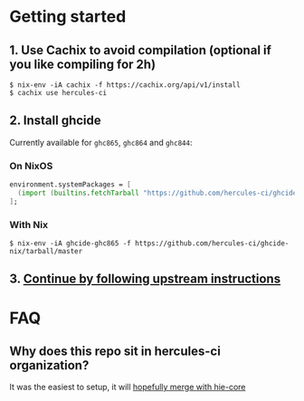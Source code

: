# Getting started

## 1. Use Cachix to avoid compilation (optional if you like compiling for 2h)

    $ nix-env -iA cachix -f https://cachix.org/api/v1/install
    $ cachix use hercules-ci

## 2. Install ghcide

Currently available for `ghc865`, `ghc864` and `ghc844`:

### On NixOS

```nix
environment.systemPackages = [
  (import (builtins.fetchTarball "https://github.com/hercules-ci/ghcide-nix/tarball/master")).ghcide-ghc865
];
```

### With Nix

    $ nix-env -iA ghcide-ghc865 -f https://github.com/hercules-ci/ghcide-nix/tarball/master

## 3. [Continue by following upstream instructions](https://github.com/digital-asset/ghcide#test-ghcide)

# FAQ

## Why does this repo sit in hercules-ci organization?

It was the easiest to setup, it will [hopefully merge with hie-core](https://github.com/hercules-ci/ghcide-nix)
